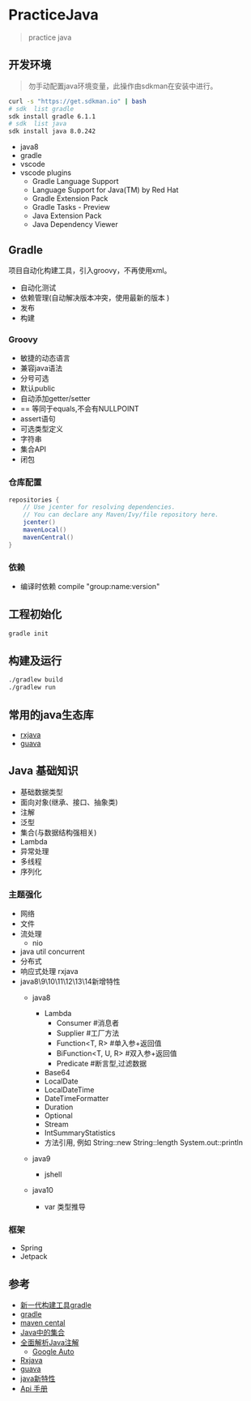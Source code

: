 # PracticeJava

> practice java

## 开发环境

> 勿手动配置java环境变量，此操作由sdkman在安装中进行。

```bash
curl -s "https://get.sdkman.io" | bash
# sdk  list gradle
sdk install gradle 6.1.1
# sdk  list java
sdk install java 8.0.242
```

- java8 
- gradle 
- vscode
- vscode plugins
    - Gradle Language Support
    - Language Support for Java(TM) by Red Hat
    - Gradle Extension Pack
    - Gradle Tasks - Preview
    - Java Extension Pack
    - Java Dependency Viewer

## Gradle

项目自动化构建工具，引入groovy，不再使用xml。

- 自动化测试
- 依赖管理(自动解决版本冲突，使用最新的版本 )
- 发布
- 构建


### Groovy 

- 敏捷的动态语言
- 兼容java语法
- 分号可选
- 默认public
- 自动添加getter/setter
- == 等同于equals,不会有NULLPOINT
- assert语句
- 可选类型定义
- 字符串
- 集合API
- 闭包

### 仓库配置

```groovy
repositories {
    // Use jcenter for resolving dependencies.
    // You can declare any Maven/Ivy/file repository here.
    jcenter()
    mavenLocal()
    mavenCentral()
}

```

### 依赖

- 编译时依赖 compile "group:name:version"

## 工程初始化

```bash
gradle init
```

## 构建及运行

```bash
./gradlew build
./gradlew run
```

## 常用的java生态库

- [rxjava](https://mcxiaoke.gitbooks.io/rxdocs/content)
- [guava](http://ifeve.com/google-guava/)

## Java 基础知识

- 基础数据类型
- 面向对象(继承、接口、抽象类)
- 注解
- 泛型
- 集合(与数据结构强相关)
- Lambda
- 异常处理
- 多线程
- 序列化

### 主题强化

- 网络
- 文件
- 流处理
    - nio
- java util concurrent
- 分布式
- 响应式处理 rxjava
- java8\9\10\11\12\13\14新增特性
    - java8
        - Lambda
            - Consumer<T>           #消息者
            - Supplier<T>           #工厂方法
            - Function<T, R>        #单入参+返回值
            - BiFunction<T, U, R>   #双入参+返回值
            - Predicate<T>          #断言型,过滤数据
        - Base64
        - LocalDate
        - LocalDateTime
        - DateTimeFormatter
        - Duration
        - Optional
        - Stream
        - IntSummaryStatistics
        - 方法引用, 例如 String::new String::length System.out::println

    - java9
        - jshell 
    - java10
        - var 类型推导
### 框架

- Spring
- Jetpack


## 参考

- [新一代构建工具gradle](https://www.imooc.com/learn/833)
- [gradle](https://www.cnblogs.com/louiezhou/p/11018847.html)
- [maven cental](https://search.maven.org/)
- [Java中的集合](https://www.imooc.com/video/2415)
- [全面解析Java注解](https://www.imooc.com/qa/456/t/0)
    - [Google Auto](https://github.com/google/auto)
- [Rxjava](https://mcxiaoke.gitbooks.io/rxdocs/content)
- [guava](https://github.com/google/guava/wiki)
- [java新特性](http://v.xue.taobao.com/learn.htm?spm=a2174.7765244.0.0.kvTSNg&courseId=115585)
- [Api 手册](https://www.apiref.com/)
